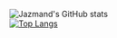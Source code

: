 

<!--
**jazmand/jazmand** is a ✨ _special_ ✨ repository because its `README.md` (this file) appears on your GitHub profile.

Here are some ideas to get you started:

- 🔭 I’m currently working on ...
- 🌱 I’m currently learning ...
- 👯 I’m looking to collaborate on ...
- 🤔 I’m looking for help with ...
- 💬 Ask me about ...
- 📫 How to reach me: ...
- 😄 Pronouns: ...
- ⚡ Fun fact: ...
-->

![Jazmand's GitHub stats](https://github-readme-stats.vercel.app/api?username=jazmand&show_icons=true&theme=cobalt)<br />
[![Top Langs](https://github-readme-stats.vercel.app/api/top-langs/?username=jazmand&theme=cobalt&layout=compact)](https://github.com/jazmand/github-readme-stats)



